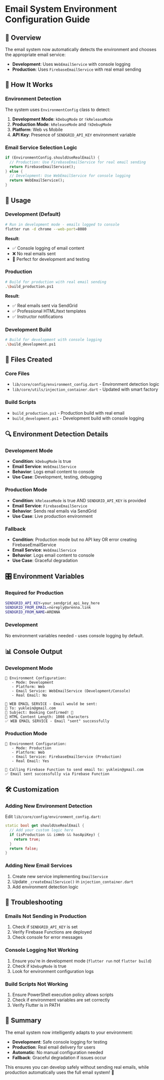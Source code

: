 # Email System Environment Configuration Guide

## 🎯 Overview

The email system now automatically detects the environment and chooses the appropriate email service:

- **Development**: Uses `WebEmailService` with console logging
- **Production**: Uses `FirebaseEmailService` with real email sending

## 🔧 How It Works

### Environment Detection

The system uses `EnvironmentConfig` class to detect:

1. **Development Mode**: `kDebugMode` or `!kReleaseMode`
2. **Production Mode**: `kReleaseMode` and `!kDebugMode`
3. **Platform**: Web vs Mobile
4. **API Key**: Presence of `SENDGRID_API_KEY` environment variable

### Email Service Selection Logic

```dart
if (EnvironmentConfig.shouldUseRealEmail) {
  // Production: Use FirebaseEmailService for real email sending
  return FirebaseEmailService();
} else {
  // Development: Use WebEmailService for console logging
  return WebEmailService();
}
```

## 🚀 Usage

### Development (Default)

```bash
# Run in development mode - emails logged to console
flutter run -d chrome --web-port=8080
```

**Result**: 
- ✅ Console logging of email content
- ❌ No real emails sent
- 🔧 Perfect for development and testing

### Production

```bash
# Build for production with real email sending
.\build_production.ps1
```

**Result**:
- ✅ Real emails sent via SendGrid
- ✅ Professional HTML/text templates
- ✅ Instructor notifications

### Development Build

```bash
# Build for development with console logging
.\build_development.ps1
```

## 📁 Files Created

### Core Files
- `lib/core/config/environment_config.dart` - Environment detection logic
- `lib/core/utils/injection_container.dart` - Updated with smart factory

### Build Scripts
- `build_production.ps1` - Production build with real email
- `build_development.ps1` - Development build with console logging

## 🔍 Environment Detection Details

### Development Mode
- **Condition**: `kDebugMode` is true
- **Email Service**: `WebEmailService`
- **Behavior**: Logs email content to console
- **Use Case**: Development, testing, debugging

### Production Mode
- **Condition**: `kReleaseMode` is true AND `SENDGRID_API_KEY` is provided
- **Email Service**: `FirebaseEmailService`
- **Behavior**: Sends real emails via SendGrid
- **Use Case**: Live production environment

### Fallback
- **Condition**: Production mode but no API key OR error creating FirebaseEmailService
- **Email Service**: `WebEmailService`
- **Behavior**: Logs email content to console
- **Use Case**: Graceful degradation

## 🎛️ Environment Variables

### Required for Production
```bash
SENDGRID_API_KEY=your_sendgrid_api_key_here
SENDGRID_FROM_EMAIL=noreply@arenna.link
SENDGRID_FROM_NAME=ARENNA
```

### Development
No environment variables needed - uses console logging by default.

## 📊 Console Output

### Development Mode
```
🔧 Environment Configuration:
   - Mode: Development
   - Platform: Web
   - Email Service: WebEmailService (Development/Console)
   - Real Email: No

📧 WEB EMAIL SERVICE - Email would be sent:
📧 To: yuklein@gmail.com
📧 Subject: Booking Confirmed! 🎉
📧 HTML Content Length: 1008 characters
✅ WEB EMAIL SERVICE - Email "sent" successfully
```

### Production Mode
```
🔧 Environment Configuration:
   - Mode: Production
   - Platform: Web
   - Email Service: FirebaseEmailService (Production)
   - Real Email: Yes

📧 Calling Firebase Function to send email to: yuklein@gmail.com
✅ Email sent successfully via Firebase Function
```

## 🛠️ Customization

### Adding New Environment Detection

Edit `lib/core/config/environment_config.dart`:

```dart
static bool get shouldUseRealEmail {
  // Add your custom logic here
  if (isProduction && isWeb && hasApiKey) {
    return true;
  }
  return false;
}
```

### Adding New Email Services

1. Create new service implementing `EmailService`
2. Update `_createEmailService()` in `injection_container.dart`
3. Add environment detection logic

## 🚨 Troubleshooting

### Emails Not Sending in Production
1. Check if `SENDGRID_API_KEY` is set
2. Verify Firebase Functions are deployed
3. Check console for error messages

### Console Logging Not Working
1. Ensure you're in development mode (`flutter run` not `flutter build`)
2. Check if `kDebugMode` is true
3. Look for environment configuration logs

### Build Scripts Not Working
1. Ensure PowerShell execution policy allows scripts
2. Check if environment variables are set correctly
3. Verify Flutter is in PATH

## 📝 Summary

The email system now intelligently adapts to your environment:

- **Development**: Safe console logging for testing
- **Production**: Real email delivery for users
- **Automatic**: No manual configuration needed
- **Fallback**: Graceful degradation if issues occur

This ensures you can develop safely without sending real emails, while production automatically uses the full email system! 🎉

